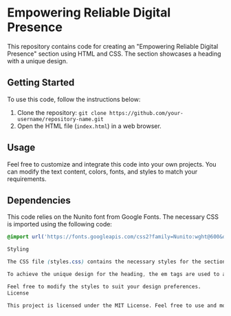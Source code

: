 # Empowering Reliable Digital Presence

This repository contains code for creating an "Empowering Reliable Digital Presence" section using HTML and CSS. The section showcases a heading with a unique design.

## Getting Started

To use this code, follow the instructions below:

1. Clone the repository: `git clone https://github.com/your-username/repository-name.git`
2. Open the HTML file (`index.html`) in a web browser.

## Usage

Feel free to customize and integrate this code into your own projects. You can modify the text content, colors, fonts, and styles to match your requirements.

## Dependencies

This code relies on the Nunito font from Google Fonts. The necessary CSS is imported using the following code:

```css
@import url('https://fonts.googleapis.com/css2?family=Nunito:wght@600&display=swap');

Styling

The CSS file (styles.css) contains the necessary styles for the section. The background color is set to lightyellow, and the font family is set to Nunito. The section is centered with padding and margin. The heading (h2) has a font size of 29px.

To achieve the unique design for the heading, the em tags are used to add emphasis. The em tags have a normal font style, and a box shadow of #FF7162 is applied to create the highlighted effect. Additional padding is added to the left and right of the em tags to provide spacing.

Feel free to modify the styles to suit your design preferences.
License

This project is licensed under the MIT License. Feel free to use and modify the code according to the terms of the license.
